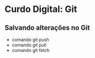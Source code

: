 # Curdo Digital: Git

## Salvando alterações no Git
* comando git push
* comando git pull
* comando git fetch
